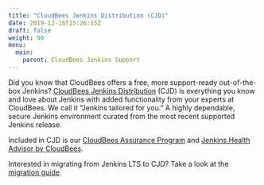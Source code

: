 ```yaml
---
title: "CloudBees Jenkins Distribution (CJD)"
date: 2019-12-18T15:26:15Z
draft: false
weight: 90
menu:
  main:
    parent: CloudBees Jenkins Support
---
```


Did you know that CloudBees offers a free, more support-ready out-of-the-box Jenkins?  [CloudBees Jenkins Distribution](https://docs.cloudbees.com/docs/cloudbees-jenkins-distribution/latest/distro-install-guide/) (CJD) is everything you know and love about Jenkins with added functionality from your experts at CloudBees. We call it “Jenkins tailored for you.” A highly dependable, secure Jenkins environment curated from the most recent supported Jenkins release.

Included in CJD is our [CloudBees Assurance Program](https://docs.cloudbees.com/docs/admin-resources/latest/assurance-program/) and [Jenkins Health Advisor by CloudBees](https://docs.cloudbees.com/docs/admin-resources/latest/plugins/cloudbees-jenkins-advisor).

Interested in migrating from Jenkins LTS to CJD? Take a look at the [migration guide](https://docs.cloudbees.com/docs/cloudbees-jenkins-distribution/latest/jenkins-lts-to-cloudbees-jenkins-distribution/). 
